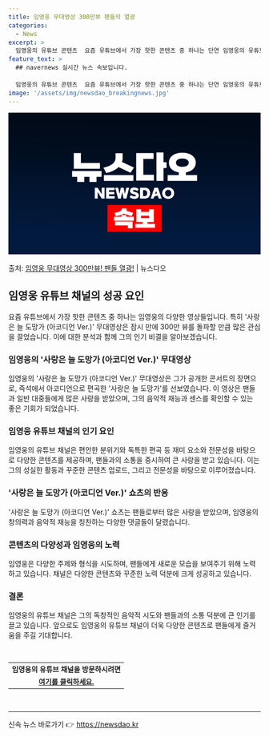 ```yaml
---
title: 임영웅 무대영상 300만뷰 팬들의 열광
categories:
  - News
excerpt: >
  임영웅의 유튜브 콘텐츠  요즘 유튜브에서 가장 핫한 콘텐츠 중 하나는 단연 임영웅의 유튜브 채널에서 볼 수 …
feature_text: >
  ## navernews 실시간 뉴스 속보입니다.

  임영웅의 유튜브 콘텐츠  요즘 유튜브에서 가장 핫한 콘텐츠 중 하나는 단연 임영웅의 유튜브 채널에서 볼 수 …
image: '/assets/img/newsdao_breakingnews.jpg'
---
```


![뉴스다오 속보](/assets/img/newsdao_breakingnews.jpg)

<p>출처: <a href="https://newsdao.kr/4487" rel="dofollow">임영웅 무대영상 300만뷰! 팬들 열광!</a> | 뉴스다오</p>

<h2 data-ke-size="size26">임영웅 유튜브 채널의 성공 요인</h2>
<p data-ke-size="size16">요즘 유튜브에서 가장 핫한 콘텐츠 중 하나는 임영웅의 다양한 영상들입니다. 특히 '사랑은 늘 도망가 (아코디언 Ver.)' 무대영상은 잠시 만에 300만 뷰를 돌파할 만큼 많은 관심을 끌었습니다. 이에 대한 분석과 함께 그의 인기 비결을 알아보겠습니다.</p>

<h3 data-ke-size="size24">임영웅의 '사랑은 늘 도망가 (아코디언 Ver.)' 무대영상</h3>
<p data-ke-size="size16">임영웅의 '사랑은 늘 도망가 (아코디언 Ver.)' 무대영상은 그가 공개한 콘서트의 장면으로, 즉석에서 아코디언으로 편곡한 '사랑은 늘 도망가'를 선보였습니다. 이 영상은 팬들과 일반 대중들에게 많은 사랑을 받았으며, 그의 음악적 재능과 센스를 확인할 수 있는 좋은 기회가 되었습니다.</p>

<h3 data-ke-size="size24">임영웅 유튜브 채널의 인기 요인</h3>
<p data-ke-size="size16">임영웅의 유튜브 채널은 편안한 분위기와 독특한 편곡 등 재미 요소와 전문성을 바탕으로 다양한 콘텐츠를 제공하며, 팬들과의 소통을 중시하여 큰 사랑을 받고 있습니다. 이는 그의 성실한 활동과 꾸준한 콘텐츠 업로드, 그리고 전문성을 바탕으로 이루어졌습니다.</p>

<h3 data-ke-size="size24">'사랑은 늘 도망가 (아코디언 Ver.)' 쇼츠의 반응</h3>
<p data-ke-size="size16">'사랑은 늘 도망가 (아코디언 Ver.)' 쇼츠는 팬들로부터 많은 사랑을 받았으며, 임영웅의 창의력과 음악적 재능을 칭찬하는 다양한 댓글들이 달렸습니다.</p>

<h3 data-ke-size="size24">콘텐츠의 다양성과 임영웅의 노력</h3>
<p data-ke-size="size16">임영웅은 다양한 주제와 형식을 시도하며, 팬들에게 새로운 모습을 보여주기 위해 노력하고 있습니다. 채널은 다양한 콘텐츠와 꾸준한 노력 덕분에 크게 성공하고 있습니다.</p>

<h3 data-ke-size="size24">결론</h3>
<p data-ke-size="size16">임영웅의 유튜브 채널은 그의 독창적인 음악적 시도와 팬들과의 소통 덕분에 큰 인기를 끌고 있습니다. 앞으로도 임영웅의 유튜브 채널이 더욱 다양한 콘텐츠로 팬들에게 즐거움을 주길 기대합니다.</p>

<p data-ke-size="size16">&nbsp;</p>

<table>
    <tbody>
        <tr>
            <td style="text-align: center; height: 17px;"><b>임영웅의 유튜브 채널을 방문하시려면</b></td>
        </tr>
        <tr>
            <td style="text-align: center; height: 17px;"><b><a href="https://newsdao.kr/4487">여기를 클릭하세요.</a></b></td>
        </tr>
    </tbody>
</table>
<p data-ke-size="size16">&nbsp;</p>

<hr> 

신속 뉴스 바로가기 👉 <a href="https://newsdao.kr" rel="dofollow">https://newsdao.kr</a>


